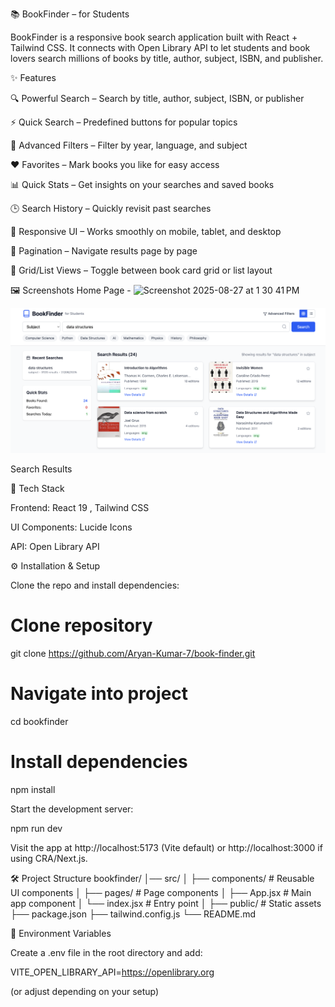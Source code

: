 📚 BookFinder – for Students

BookFinder is a responsive book search application built with React + Tailwind CSS.
It connects with Open Library API to let students and book lovers search millions of books by title, author, subject, ISBN, and publisher.

✨ Features

🔍 Powerful Search – Search by title, author, subject, ISBN, or publisher

⚡ Quick Search – Predefined buttons for popular topics

🧭 Advanced Filters – Filter by year, language, and subject

❤️ Favorites – Mark books you like for easy access

📊 Quick Stats – Get insights on your searches and saved books

🕒 Search History – Quickly revisit past searches

📱 Responsive UI – Works smoothly on mobile, tablet, and desktop

🔄 Pagination – Navigate results page by page

📖 Grid/List Views – Toggle between book card grid or list layout

🖼️ Screenshots
Home Page - 
<img width="1309" height="603" alt="Screenshot 2025-08-27 at 1 30 41 PM" src="https://github.com/user-attachments/assets/b017802d-da32-4562-9dfd-64e40e1f0554" />

![alt text](public/image.png)

Search Results

🚀 Tech Stack

Frontend: React 19
, Tailwind CSS

UI Components: Lucide Icons

API: Open Library API

⚙️ Installation & Setup

Clone the repo and install dependencies:

# Clone repository
git clone https://github.com/Aryan-Kumar-7/book-finder.git

# Navigate into project
cd bookfinder

# Install dependencies
npm install


Start the development server:

npm run dev


Visit the app at http://localhost:5173
 (Vite default) or http://localhost:3000
 if using CRA/Next.js.

🛠️ Project Structure
bookfinder/
│── src/
│   ├── components/       # Reusable UI components
│   ├── pages/            # Page components
│   ├── App.jsx           # Main app component
│   └── index.jsx         # Entry point
│
├── public/               # Static assets
├── package.json
├── tailwind.config.js
└── README.md

🔑 Environment Variables

Create a .env file in the root directory and add:

VITE_OPEN_LIBRARY_API=https://openlibrary.org


(or adjust depending on your setup)

